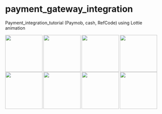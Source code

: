 # payment_gateway_integration

Payment_integration_tutorial (Paymob, cash, RefCode) using Lottie animation


<img align="left" width="120" src="https://user-images.githubusercontent.com/88210924/184910903-f95c37bd-d5a7-4d01-89c3-76091ba65358.jpg">
<img align="left" width="120" src="https://user-images.githubusercontent.com/88210924/184911136-fdd83016-2c8f-49cf-80d2-4910f15db274.jpg">
<img align="left" width="120" src="https://user-images.githubusercontent.com/88210924/184911193-3e552bbf-af8b-4613-be20-356c8068659d.jpg">
<img align="left" width="120" src="https://user-images.githubusercontent.com/88210924/184911209-feb9b242-7421-4e00-8cff-037b3d62c1d3.jpg">
<img align="left" width="120" src="https://user-images.githubusercontent.com/88210924/184911218-3d53c6b1-26f0-4367-8ff4-dfce516e10ab.jpg">
<img align="left" width="120" src="https://user-images.githubusercontent.com/88210924/184911247-38b2ca0e-377c-4d6b-bd8d-2125062ab527.jpg">
<img align="left" width="120" src="https://user-images.githubusercontent.com/88210924/184911267-8cc7ca6f-3c73-4233-9145-eb74f8bf7c68.jpg">
<img align="left" width="120" src="https://user-images.githubusercontent.com/88210924/184911298-a210fe5b-4dba-488e-a878-afda4e7c82fd.jpg">



